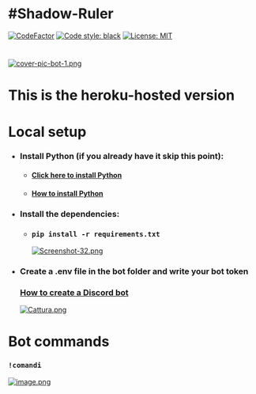 # #Shadow-Ruler
[![CodeFactor](https://www.codefactor.io/repository/github/danyb0/shadow-ruler/badge)](https://www.codefactor.io/repository/github/danyb0/shadow-ruler)
[![Code style: black](https://img.shields.io/badge/code%20style-black-000000.svg)](https://github.com/psf/black)
[![License: MIT](https://img.shields.io/badge/License-MIT-blue.svg)](https://opensource.org/licenses/MIT)
#
[![cover-pic-bot-1.png](https://i.postimg.cc/yxQ9KXSV/cover-pic-bot-1.png)](https://postimg.cc/JHXtcXqg)
# This is the heroku-hosted version
# Local setup
* ### Install Python (if you already have it skip this point):
   * #### [Click here to install Python](https://www.python.org)
   * #### [How to install Python](https://www.aranzulla.it/come-installare-python-1210886.html)
* ### Install the dependencies:
   * ### `pip install -r requirements.txt`
      [![Screenshot-32.png](https://i.postimg.cc/k5Y9mKts/Screenshot-32.png)](https://postimg.cc/qtKWctw6)
* ### Create a .env file in the bot folder and write your bot token
   ### [How to create a Discord bot](https://discordpy.readthedocs.io/en/stable/discord.html)
   [![Cattura.png](https://i.postimg.cc/SRYxq62v/Cattura.png)](https://postimg.cc/8fDSmrbR)
   
# Bot commands
### `!comandi`
[![image.png](https://i.postimg.cc/tC452LDY/image.png)](https://postimg.cc/c6PwJkpS)

#

